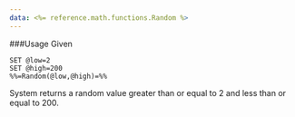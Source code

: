 ```yaml
---
data: <%= reference.math.functions.Random %>
---
```

###Usage
Given 
```
SET @low=2  
SET @high=200
%%=Random(@low,@high)=%%
```
System returns a random value greater than or equal to 2 and less than or equal to 200.